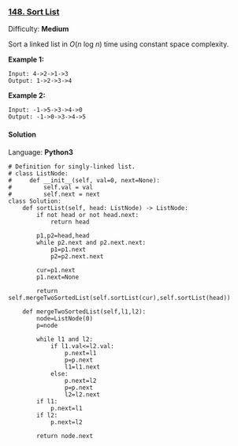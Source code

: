 ### [148\. Sort List](https://leetcode.com/problems/sort-list/)

Difficulty: **Medium**


Sort a linked list in _O_(_n_ log _n_) time using constant space complexity.

**Example 1:**

```
Input: 4->2->1->3
Output: 1->2->3->4
```

**Example 2:**

```
Input: -1->5->3->4->0
Output: -1->0->3->4->5
```


#### Solution

Language: **Python3**

```python3
# Definition for singly-linked list.
# class ListNode:
#     def __init__(self, val=0, next=None):
#         self.val = val
#         self.next = next
class Solution:
    def sortList(self, head: ListNode) -> ListNode:
        if not head or not head.next:
            return head
        
        p1,p2=head,head
        while p2.next and p2.next.next:
            p1=p1.next
            p2=p2.next.next
        
        cur=p1.next
        p1.next=None
        
        return self.mergeTwoSortedList(self.sortList(cur),self.sortList(head))
    
    def mergeTwoSortedList(self,l1,l2):
        node=ListNode(0)
        p=node
        
        while l1 and l2:
            if l1.val<=l2.val:
                p.next=l1
                p=p.next
                l1=l1.next
            else:
                p.next=l2
                p=p.next
                l2=l2.next
        if l1:
            p.next=l1
        if l2:
            p.next=l2
        
        return node.next
```